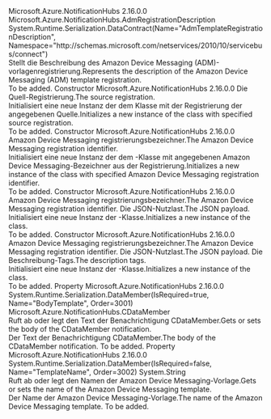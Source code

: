 <Type Name="AdmTemplateRegistrationDescription" FullName="Microsoft.Azure.NotificationHubs.AdmTemplateRegistrationDescription">
  <TypeSignature Language="C#" Value="public class AdmTemplateRegistrationDescription : Microsoft.Azure.NotificationHubs.AdmRegistrationDescription" />
  <TypeSignature Language="ILAsm" Value=".class public auto ansi beforefieldinit AdmTemplateRegistrationDescription extends Microsoft.Azure.NotificationHubs.AdmRegistrationDescription" />
  <TypeSignature Language="DocId" Value="T:Microsoft.Azure.NotificationHubs.AdmTemplateRegistrationDescription" />
  <TypeSignature Language="VB.NET" Value="Public Class AdmTemplateRegistrationDescription&#xA;Inherits AdmRegistrationDescription" />
  <TypeSignature Language="F#" Value="type AdmTemplateRegistrationDescription = class&#xA;    inherit AdmRegistrationDescription" />
  <AssemblyInfo>
    <AssemblyName>Microsoft.Azure.NotificationHubs</AssemblyName>
    <AssemblyVersion>2.16.0.0</AssemblyVersion>
  </AssemblyInfo>
  <Base>
    <BaseTypeName>Microsoft.Azure.NotificationHubs.AdmRegistrationDescription</BaseTypeName>
  </Base>
  <Interfaces />
  <Attributes>
    <Attribute>
      <AttributeName>System.Runtime.Serialization.DataContract(Name="AdmTemplateRegistrationDescription", Namespace="http://schemas.microsoft.com/netservices/2010/10/servicebus/connect")</AttributeName>
    </Attribute>
  </Attributes>
  <Docs>
    <summary><span data-ttu-id="fd70d-101">Stellt die Beschreibung des Amazon Device Messaging (ADM)-vorlagenregistrierung.</span><span class="sxs-lookup"><span data-stu-id="fd70d-101">Represents the description of the Amazon Device Messaging (ADM) template registration.</span></span></summary>
    <remarks>To be added.</remarks>
  </Docs>
  <Members>
    <Member MemberName=".ctor">
      <MemberSignature Language="C#" Value="public AdmTemplateRegistrationDescription (Microsoft.Azure.NotificationHubs.AdmTemplateRegistrationDescription sourceRegistration);" />
      <MemberSignature Language="ILAsm" Value=".method public hidebysig specialname rtspecialname instance void .ctor(class Microsoft.Azure.NotificationHubs.AdmTemplateRegistrationDescription sourceRegistration) cil managed" />
      <MemberSignature Language="DocId" Value="M:Microsoft.Azure.NotificationHubs.AdmTemplateRegistrationDescription.#ctor(Microsoft.Azure.NotificationHubs.AdmTemplateRegistrationDescription)" />
      <MemberSignature Language="VB.NET" Value="Public Sub New (sourceRegistration As AdmTemplateRegistrationDescription)" />
      <MemberSignature Language="F#" Value="new Microsoft.Azure.NotificationHubs.AdmTemplateRegistrationDescription : Microsoft.Azure.NotificationHubs.AdmTemplateRegistrationDescription -&gt; Microsoft.Azure.NotificationHubs.AdmTemplateRegistrationDescription" Usage="new Microsoft.Azure.NotificationHubs.AdmTemplateRegistrationDescription sourceRegistration" />
      <MemberType>Constructor</MemberType>
      <AssemblyInfo>
        <AssemblyName>Microsoft.Azure.NotificationHubs</AssemblyName>
        <AssemblyVersion>2.16.0.0</AssemblyVersion>
      </AssemblyInfo>
      <Parameters>
        <Parameter Name="sourceRegistration" Type="Microsoft.Azure.NotificationHubs.AdmTemplateRegistrationDescription" />
      </Parameters>
      <Docs>
        <param name="sourceRegistration"><span data-ttu-id="fd70d-102">Die Quell-Registrierung.</span><span class="sxs-lookup"><span data-stu-id="fd70d-102">The source registration.</span></span></param>
        <summary><span data-ttu-id="fd70d-103">Initialisiert eine neue Instanz der dem <see cref="T:Microsoft.Azure.NotificationHubs.AdmTemplateRegistrationDescription" /> Klasse mit der Registrierung der angegebenen Quelle.</span><span class="sxs-lookup"><span data-stu-id="fd70d-103">Initializes a new instance of the <see cref="T:Microsoft.Azure.NotificationHubs.AdmTemplateRegistrationDescription" /> class with specified source registration.</span></span></summary>
        <remarks>To be added.</remarks>
      </Docs>
    </Member>
    <Member MemberName=".ctor">
      <MemberSignature Language="C#" Value="public AdmTemplateRegistrationDescription (string admRegistrationId);" />
      <MemberSignature Language="ILAsm" Value=".method public hidebysig specialname rtspecialname instance void .ctor(string admRegistrationId) cil managed" />
      <MemberSignature Language="DocId" Value="M:Microsoft.Azure.NotificationHubs.AdmTemplateRegistrationDescription.#ctor(System.String)" />
      <MemberSignature Language="VB.NET" Value="Public Sub New (admRegistrationId As String)" />
      <MemberSignature Language="F#" Value="new Microsoft.Azure.NotificationHubs.AdmTemplateRegistrationDescription : string -&gt; Microsoft.Azure.NotificationHubs.AdmTemplateRegistrationDescription" Usage="new Microsoft.Azure.NotificationHubs.AdmTemplateRegistrationDescription admRegistrationId" />
      <MemberType>Constructor</MemberType>
      <AssemblyInfo>
        <AssemblyName>Microsoft.Azure.NotificationHubs</AssemblyName>
        <AssemblyVersion>2.16.0.0</AssemblyVersion>
      </AssemblyInfo>
      <Parameters>
        <Parameter Name="admRegistrationId" Type="System.String" />
      </Parameters>
      <Docs>
        <param name="admRegistrationId"><span data-ttu-id="fd70d-104">Amazon Device Messaging registrierungsbezeichner.</span><span class="sxs-lookup"><span data-stu-id="fd70d-104">The Amazon Device Messaging registration identifier.</span></span></param>
        <summary><span data-ttu-id="fd70d-105">Initialisiert eine neue Instanz der dem <see cref="T:Microsoft.Azure.NotificationHubs.AdmTemplateRegistrationDescription" /> -Klasse mit angegebenen Amazon Device Messaging-Bezeichner aus der Registrierung.</span><span class="sxs-lookup"><span data-stu-id="fd70d-105">Initializes a new instance of the <see cref="T:Microsoft.Azure.NotificationHubs.AdmTemplateRegistrationDescription" /> class with specified Amazon Device Messaging registration identifier.</span></span></summary>
        <remarks>To be added.</remarks>
      </Docs>
    </Member>
    <Member MemberName=".ctor">
      <MemberSignature Language="C#" Value="public AdmTemplateRegistrationDescription (string admRegistrationId, string jsonPayload);" />
      <MemberSignature Language="ILAsm" Value=".method public hidebysig specialname rtspecialname instance void .ctor(string admRegistrationId, string jsonPayload) cil managed" />
      <MemberSignature Language="DocId" Value="M:Microsoft.Azure.NotificationHubs.AdmTemplateRegistrationDescription.#ctor(System.String,System.String)" />
      <MemberSignature Language="VB.NET" Value="Public Sub New (admRegistrationId As String, jsonPayload As String)" />
      <MemberSignature Language="F#" Value="new Microsoft.Azure.NotificationHubs.AdmTemplateRegistrationDescription : string * string -&gt; Microsoft.Azure.NotificationHubs.AdmTemplateRegistrationDescription" Usage="new Microsoft.Azure.NotificationHubs.AdmTemplateRegistrationDescription (admRegistrationId, jsonPayload)" />
      <MemberType>Constructor</MemberType>
      <AssemblyInfo>
        <AssemblyName>Microsoft.Azure.NotificationHubs</AssemblyName>
        <AssemblyVersion>2.16.0.0</AssemblyVersion>
      </AssemblyInfo>
      <Parameters>
        <Parameter Name="admRegistrationId" Type="System.String" />
        <Parameter Name="jsonPayload" Type="System.String" />
      </Parameters>
      <Docs>
        <param name="admRegistrationId"><span data-ttu-id="fd70d-106">Amazon Device Messaging registrierungsbezeichner.</span><span class="sxs-lookup"><span data-stu-id="fd70d-106">The Amazon Device Messaging registration identifier.</span></span></param>
        <param name="jsonPayload"><span data-ttu-id="fd70d-107">Die JSON-Nutzlast.</span><span class="sxs-lookup"><span data-stu-id="fd70d-107">The JSON payload.</span></span></param>
        <summary><span data-ttu-id="fd70d-108">Initialisiert eine neue Instanz der <see cref="T:Microsoft.Azure.NotificationHubs.AdmTemplateRegistrationDescription" />-Klasse.</span><span class="sxs-lookup"><span data-stu-id="fd70d-108">Initializes a new instance of the <see cref="T:Microsoft.Azure.NotificationHubs.AdmTemplateRegistrationDescription" /> class.</span></span></summary>
        <remarks>To be added.</remarks>
      </Docs>
    </Member>
    <Member MemberName=".ctor">
      <MemberSignature Language="C#" Value="public AdmTemplateRegistrationDescription (string admRegistrationId, string jsonPayload, System.Collections.Generic.IEnumerable&lt;string&gt; tags);" />
      <MemberSignature Language="ILAsm" Value=".method public hidebysig specialname rtspecialname instance void .ctor(string admRegistrationId, string jsonPayload, class System.Collections.Generic.IEnumerable`1&lt;string&gt; tags) cil managed" />
      <MemberSignature Language="DocId" Value="M:Microsoft.Azure.NotificationHubs.AdmTemplateRegistrationDescription.#ctor(System.String,System.String,System.Collections.Generic.IEnumerable{System.String})" />
      <MemberSignature Language="VB.NET" Value="Public Sub New (admRegistrationId As String, jsonPayload As String, tags As IEnumerable(Of String))" />
      <MemberSignature Language="F#" Value="new Microsoft.Azure.NotificationHubs.AdmTemplateRegistrationDescription : string * string * seq&lt;string&gt; -&gt; Microsoft.Azure.NotificationHubs.AdmTemplateRegistrationDescription" Usage="new Microsoft.Azure.NotificationHubs.AdmTemplateRegistrationDescription (admRegistrationId, jsonPayload, tags)" />
      <MemberType>Constructor</MemberType>
      <AssemblyInfo>
        <AssemblyName>Microsoft.Azure.NotificationHubs</AssemblyName>
        <AssemblyVersion>2.16.0.0</AssemblyVersion>
      </AssemblyInfo>
      <Parameters>
        <Parameter Name="admRegistrationId" Type="System.String" />
        <Parameter Name="jsonPayload" Type="System.String" />
        <Parameter Name="tags" Type="System.Collections.Generic.IEnumerable&lt;System.String&gt;" />
      </Parameters>
      <Docs>
        <param name="admRegistrationId"><span data-ttu-id="fd70d-109">Amazon Device Messaging registrierungsbezeichner.</span><span class="sxs-lookup"><span data-stu-id="fd70d-109">The Amazon Device Messaging registration identifier.</span></span></param>
        <param name="jsonPayload"><span data-ttu-id="fd70d-110">Die JSON-Nutzlast.</span><span class="sxs-lookup"><span data-stu-id="fd70d-110">The JSON payload.</span></span></param>
        <param name="tags"><span data-ttu-id="fd70d-111">Die Beschreibung-Tags.</span><span class="sxs-lookup"><span data-stu-id="fd70d-111">The description tags.</span></span></param>
        <summary><span data-ttu-id="fd70d-112">Initialisiert eine neue Instanz der <see cref="T:Microsoft.Azure.NotificationHubs.AdmTemplateRegistrationDescription" />-Klasse.</span><span class="sxs-lookup"><span data-stu-id="fd70d-112">Initializes a new instance of the <see cref="T:Microsoft.Azure.NotificationHubs.AdmTemplateRegistrationDescription" /> class.</span></span></summary>
        <remarks>To be added.</remarks>
      </Docs>
    </Member>
    <Member MemberName="BodyTemplate">
      <MemberSignature Language="C#" Value="public Microsoft.Azure.NotificationHubs.CDataMember BodyTemplate { get; set; }" />
      <MemberSignature Language="ILAsm" Value=".property instance class Microsoft.Azure.NotificationHubs.CDataMember BodyTemplate" />
      <MemberSignature Language="DocId" Value="P:Microsoft.Azure.NotificationHubs.AdmTemplateRegistrationDescription.BodyTemplate" />
      <MemberSignature Language="VB.NET" Value="Public Property BodyTemplate As CDataMember" />
      <MemberSignature Language="F#" Value="member this.BodyTemplate : Microsoft.Azure.NotificationHubs.CDataMember with get, set" Usage="Microsoft.Azure.NotificationHubs.AdmTemplateRegistrationDescription.BodyTemplate" />
      <MemberType>Property</MemberType>
      <AssemblyInfo>
        <AssemblyName>Microsoft.Azure.NotificationHubs</AssemblyName>
        <AssemblyVersion>2.16.0.0</AssemblyVersion>
      </AssemblyInfo>
      <Attributes>
        <Attribute>
          <AttributeName>System.Runtime.Serialization.DataMember(IsRequired=true, Name="BodyTemplate", Order=3001)</AttributeName>
        </Attribute>
      </Attributes>
      <ReturnValue>
        <ReturnType>Microsoft.Azure.NotificationHubs.CDataMember</ReturnType>
      </ReturnValue>
      <Docs>
        <summary><span data-ttu-id="fd70d-113">Ruft ab oder legt den Text der Benachrichtigung CDataMember.</span><span class="sxs-lookup"><span data-stu-id="fd70d-113">Gets or sets the body of the CDataMember notification.</span></span></summary>
        <value><span data-ttu-id="fd70d-114">Der Text der Benachrichtigung CDataMember.</span><span class="sxs-lookup"><span data-stu-id="fd70d-114">The body of the CDataMember notification.</span></span></value>
        <remarks>To be added.</remarks>
      </Docs>
    </Member>
    <Member MemberName="TemplateName">
      <MemberSignature Language="C#" Value="public string TemplateName { get; set; }" />
      <MemberSignature Language="ILAsm" Value=".property instance string TemplateName" />
      <MemberSignature Language="DocId" Value="P:Microsoft.Azure.NotificationHubs.AdmTemplateRegistrationDescription.TemplateName" />
      <MemberSignature Language="VB.NET" Value="Public Property TemplateName As String" />
      <MemberSignature Language="F#" Value="member this.TemplateName : string with get, set" Usage="Microsoft.Azure.NotificationHubs.AdmTemplateRegistrationDescription.TemplateName" />
      <MemberType>Property</MemberType>
      <AssemblyInfo>
        <AssemblyName>Microsoft.Azure.NotificationHubs</AssemblyName>
        <AssemblyVersion>2.16.0.0</AssemblyVersion>
      </AssemblyInfo>
      <Attributes>
        <Attribute>
          <AttributeName>System.Runtime.Serialization.DataMember(IsRequired=false, Name="TemplateName", Order=3002)</AttributeName>
        </Attribute>
      </Attributes>
      <ReturnValue>
        <ReturnType>System.String</ReturnType>
      </ReturnValue>
      <Docs>
        <summary><span data-ttu-id="fd70d-115">Ruft ab oder legt den Namen der Amazon Device Messaging-Vorlage.</span><span class="sxs-lookup"><span data-stu-id="fd70d-115">Gets or sets the name of the Amazon Device Messaging template.</span></span></summary>
        <value><span data-ttu-id="fd70d-116">Der Name der Amazon Device Messaging-Vorlage.</span><span class="sxs-lookup"><span data-stu-id="fd70d-116">The name of the Amazon Device Messaging template.</span></span></value>
        <remarks>To be added.</remarks>
      </Docs>
    </Member>
  </Members>
</Type>
